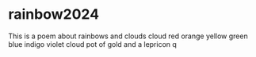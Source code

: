 # rainbow2024
This is a poem about rainbows and clouds
cloud
red
orange
yellow
green 
blue
indigo
violet
cloud
pot of gold
and a lepricon
q